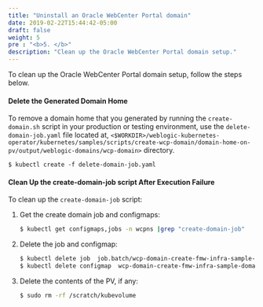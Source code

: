 ```yaml
---
title: "Uninstall an Oracle WebCenter Portal domain"
date: 2019-02-22T15:44:42-05:00
draft: false
weight: 5
pre : "<b>5. </b>"
description: "Clean up the Oracle WebCenter Portal domain setup."
---
```


To clean up the Oracle WebCenter Portal domain setup, follow the steps below.

#### Delete the Generated Domain Home

To remove a domain home that you generated by running the `create-domain.sh` script in your production or testing environment, use the `delete-domain-job.yaml` file located at, `<$WORKDIR>/weblogic-kubernetes-operator/kubernetes/samples/scripts/create-wcp-domain/domain-home-on-pv/output/weblogic-domains/wcp-domain>` directory.

```
$ kubectl create -f delete-domain-job.yaml
```

#### Clean Up the create-domain-job script After Execution Failure
To clean up the `create-domain-job` script:
 
1. Get the create domain job and configmaps:
 
    ```bash
    $ kubectl get configmaps,jobs -n wcpns |grep "create-domain-job"
    ```
2. Delete the job and configmap:
     
    ```bash
    $ kubectl delete job  job.batch/wcp-domain-create-fmw-infra-sample-domain-job -n wcpns
    $ kubectl delete configmap  wcp-domain-create-fmw-infra-sample-domain-job-cm  -n wcpns
    ```
3. Delete the contents of the PV, if any:
 
    ```bash
    $ sudo rm -rf /scratch/kubevolume

